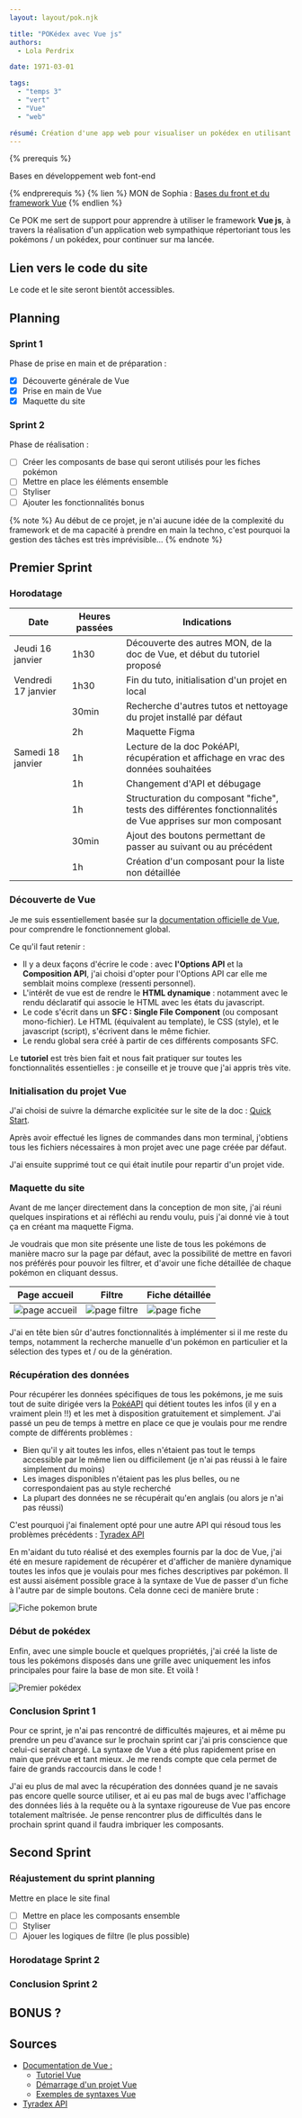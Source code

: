 ```yaml
---
layout: layout/pok.njk

title: "POKédex avec Vue js"
authors:
  - Lola Perdrix

date: 1971-03-01

tags: 
  - "temps 3"
  - "vert"
  - "Vue"
  - "web"

résumé: Création d'une app web pour visualiser un pokédex en utilisant le framework Vue js.
---
```


{% prerequis %}

Bases en développement web font-end

{% endprerequis %}
{% lien %}
MON de Sophia : [Bases du front et du framework Vue](https://francoisbrucker.github.io/do-it/promos/2024-2025/Sophia-Capdevielle/mon/temps-1.1/)
{% endlien %}

Ce POK me sert de support pour apprendre à utiliser le framework **Vue js**, à travers la réalisation d'un application web sympathique répertoriant tous les pokémons / un pokédex, pour continuer sur ma lancée.

## Lien vers le code du site

Le code et le site seront bientôt accessibles.

## Planning

### Sprint 1

Phase de prise en main et de préparation :

- [x] Découverte générale de Vue
- [x] Prise en main de Vue
- [x] Maquette du site

### Sprint 2

Phase de réalisation :

- [ ] Créer les composants de base qui seront utilisés pour les fiches pokémon
- [ ] Mettre en place les éléments ensemble
- [ ] Styliser
- [ ] Ajouter les fonctionnalités bonus

{% note %}
Au début de ce projet, je n'ai aucune idée de la complexité du framework et de ma capacité à prendre en main la techno, c'est pourquoi la gestion des tâches est très imprévisible...
{% endnote %}

## Premier Sprint

### Horodatage

| Date | Heures passées | Indications |
|----|-----|-----|
| Jeudi 16 janvier | 1h30 | Découverte des autres MON, de la doc de Vue, et début du tutoriel proposé |
| Vendredi 17 janvier | 1h30 | Fin du tuto, initialisation d'un projet en local |
|  | 30min  | Recherche d'autres tutos et nettoyage du projet installé par défaut |
|  | 2h | Maquette Figma |
| Samedi 18 janvier | 1h | Lecture de la doc PokéAPI, récupération et affichage en vrac des données souhaitées |
|  | 1h | Changement d'API et débugage |
|  | 1h | Structuration du composant "fiche", tests des différentes fonctionnalités de Vue apprises sur mon composant |
|  | 30min | Ajout des boutons permettant de passer au suivant ou au précédent |
|  | 1h | Création d'un composant pour la liste non détaillée |

### Découverte de Vue

Je me suis essentiellement basée sur la [documentation officielle de Vue](https://fr.vuejs.org/guide/introduction.html), pour comprendre le fonctionnement global.

Ce qu'il faut retenir :

- Il y a deux façons d'écrire le code : avec **l'Options API** et la **Composition API**, j'ai choisi d'opter pour l'Options API car elle me semblait moins complexe (ressenti personnel).
- L'intérêt de vue est de rendre le **HTML dynamique** : notamment avec le rendu déclaratif qui associe le HTML avec les états du javascript.
- Le code s'écrit dans un **SFC : Single File Component** (ou composant mono-fichier). Le HTML (équivalent au template), le CSS (style), et le javascript (script), s'écrivent dans le même fichier.
- Le rendu global sera créé à partir de ces différents composants SFC.

Le **tutoriel** est très bien fait et nous fait pratiquer sur toutes les fonctionnalités essentielles : je conseille et je trouve que j'ai appris très vite.

### Initialisation du projet Vue

J'ai choisi de suivre la démarche explicitée sur le site de la doc :  [Quick Start](https://fr.vuejs.org/guide/quick-start.html).

Après avoir effectué les lignes de commandes dans mon terminal, j'obtiens tous les fichiers nécessaires à mon projet avec une page créée par défaut.

J'ai ensuite supprimé tout ce qui était inutile pour repartir d'un projet vide.

### Maquette du site

Avant de me lançer directement dans la conception de mon site, j'ai réuni quelques inspirations et ai réfléchi au rendu voulu, puis j'ai donné vie à tout ça en créant ma maquette Figma.

Je voudrais que mon site présente une liste de tous les pokémons de manière macro sur la page par défaut, avec la possibilité de mettre en favori nos préférés pour pouvoir les filtrer, et d'avoir une fiche détaillée de chaque pokémon en cliquant dessus.

| Page accueil | Filtre | Fiche détaillée |
|----|-----|-----|
| ![page accueil](maquette1.jpg) | ![page filtre](maquette3.jpg) | ![page fiche](maquette2.jpg) |

J'ai en tête bien sûr d'autres fonctionnalités à implémenter si il me reste du temps, notamment la recherche manuelle d'un pokémon en particulier et la sélection des types et / ou de la génération.

### Récupération des données

Pour récupérer les données spécifiques de tous les pokémons, je me suis tout de suite dirigée vers la [PokéAPI](https://pokeapi.co/docs/v2) qui détient toutes les infos (il y en a vraiment plein !!) et les met à disposition gratuitement et simplement. J'ai passé un peu de temps à mettre en place ce que je voulais pour me rendre compte de différents problèmes :

- Bien qu'il y ait toutes les infos, elles n'étaient pas tout le temps accessible par le même lien ou difficilement (je n'ai pas réussi à le faire simplement du moins)
- Les images disponibles n'étaient pas les plus belles, ou ne correspondaient pas au style recherché
- La plupart des données ne se récupérait qu'en anglais (ou alors je n'ai pas réussi)

C'est pourquoi j'ai finalement opté pour une autre API qui résoud tous les problèmes précédents : [Tyradex API](https://tyradex.vercel.app/docs/pokemon/pokedex)

En m'aidant du tuto réalisé et des exemples fournis par la doc de Vue, j'ai été en mesure rapidement de récupérer et d'afficher de manière dynamique toutes les infos que je voulais pour mes fiches descriptives par pokémon. Il est aussi aisément possible grace à la syntaxe de Vue de passer d'un fiche à l'autre par de simple boutons. Cela donne ceci de manière brute :

![Fiche pokemon brute](pokemon_infos.jpg)

### Début de pokédex

Enfin, avec une simple boucle et quelques propriétés, j'ai créé la liste de tous les pokémons disposés dans une grille avec uniquement les infos principales pour faire la base de mon site. Et voilà !

![Premier pokédex](listev1.jpg)

### Conclusion Sprint 1

Pour ce sprint, je n'ai pas rencontré de difficultés majeures, et ai même pu prendre un peu d'avance sur le prochain sprint car j'ai pris conscience que celui-ci serait chargé. La syntaxe de Vue a été plus rapidement prise en main que prévue et tant mieux. Je me rends compte que cela permet de faire de grands raccourcis dans le code !

J'ai eu plus de mal avec la récupération des données quand je ne savais pas encore quelle source utiliser, et ai eu pas mal de bugs avec l'affichage des données liés à la requête ou à la syntaxe rigoureuse de Vue pas encore totalement maîtrisée. Je pense rencontrer plus de difficultés dans le prochain sprint quand il faudra imbriquer les composants.

## Second Sprint

### Réajustement du sprint planning

Mettre en place le site final

- [ ] Mettre en place les composants ensemble
- [ ] Styliser
- [ ] Ajouer les logiques de filtre (le plus possible)

### Horodatage Sprint 2

### Conclusion Sprint 2

## BONUS ?

## Sources

- [Documentation de Vue :](https://fr.vuejs.org/guide/introduction.html)
  - [Tutoriel Vue](https://fr.vuejs.org/tutorial/#step-1)
  - [Démarrage d'un projet Vue](https://fr.vuejs.org/guide/quick-start.html)
  - [Exemples de syntaxes Vue](https://fr.vuejs.org/examples/#hello-world)
- [Tyradex API](https://tyradex.vercel.app/docs/pokemon/pokedex)
